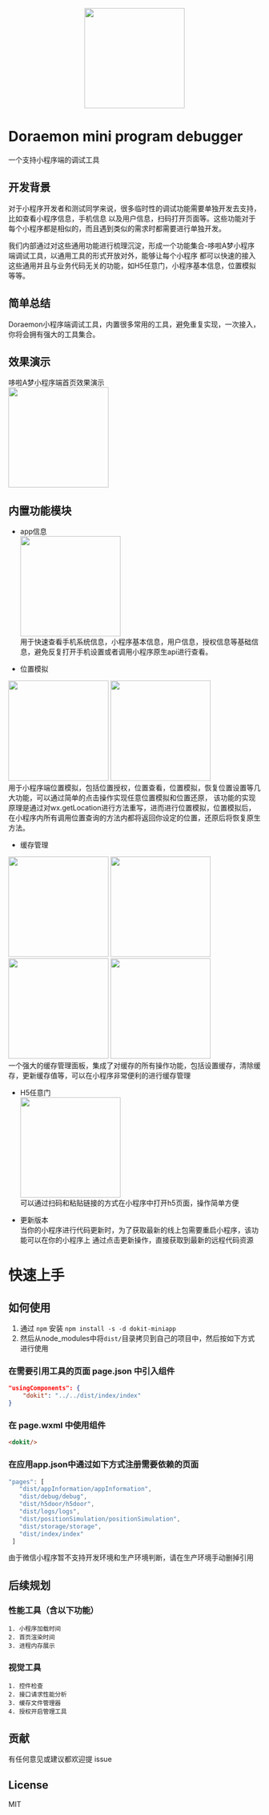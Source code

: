 <p align="center">
    <img width="200" src="./docs/assets/dokit.png">
</p>

# Doraemon mini program debugger
一个支持小程序端的调试工具
## 开发背景
对于小程序开发者和测试同学来说，很多临时性的调试功能需要单独开发去支持，比如查看小程序信息，手机信息
以及用户信息，扫码打开页面等。这些功能对于每个小程序都是相似的，而且遇到类似的需求时都需要进行单独开发。

我们内部通过对这些通用功能进行梳理沉淀，形成一个功能集合-哆啦A梦小程序端调试工具，以通用工具的形式开放对外，能够让每个小程序
都可以快速的接入这些通用并且与业务代码无关的功能，如H5任意门，小程序基本信息，位置模拟等等。

## 简单总结

Doraemon小程序端调试工具，内置很多常用的工具，避免重复实现，一次接入，你将会拥有强大的工具集合。

## 效果演示
哆啦A梦小程序端首页效果演示<br>
<img width="200" src="./docs/assets/preview.png">

## 内置功能模块

- app信息<br>
<img width="200" src="./docs/assets/appinfo.jpg"><br>
用于快速查看手机系统信息，小程序基本信息，用户信息，授权信息等基础信息，避免反复打开手机设置或者调用小程序原生api进行查看。

- 位置模拟<br>
<img width="200" style="display:inline-block" src="./docs/assets/position.jpg">
<img width="200" style="display:inline-block" src="./docs/assets/map.png">
<br>
用于小程序端位置模拟，包括位置授权，位置查看，位置模拟，恢复位置设置等几大功能，可以通过简单的点击操作实现任意位置模拟和位置还原，
该功能的实现原理是通过对wx.getLocation进行方法重写，进而进行位置模拟，位置模拟后，在小程序内所有调用位置查询的方法内都将返回你设定的位置，还原后将恢复原生方法。

- 缓存管理<br>
<img width="200" style="display:inline-block" src="./docs/assets/storage.jpg">
<img width="200" style="display:inline-block" src="./docs/assets/storage-add.png">
<img width="200" style="display:inline-block" src="./docs/assets/storage-revise.png">
<img width="200" style="display:inline-block" src="./docs/assets/storage-revise-detail.png">
<br>
一个强大的缓存管理面板，集成了对缓存的所有操作功能，包括设置缓存，清除缓存，更新缓存值等，可以在小程序非常便利的进行缓存管理

- H5任意门<br>
<img width="200" src="./docs/assets/h5door.jpg"><br>
可以通过扫码和粘贴链接的方式在小程序中打开h5页面，操作简单方便

- 更新版本<br>
当你的小程序进行代码更新时，为了获取最新的线上包需要重启小程序，该功能可以在你的小程序上
通过点击更新操作，直接获取到最新的远程代码资源


# 快速上手

## 如何使用

1. 通过 `npm` 安装 `npm install -s -d dokit-miniapp`
2. 然后从node_modules中将`dist/`目录拷贝到自己的项目中，然后按如下方式进行使用

### 在需要引用工具的页面 page.json 中引入组件

```json
"usingComponents": {
    "dokit": "../../dist/index/index"
}
```

### 在 page.wxml 中使用组件

```html
<dokit/>
```

### 在应用app.json中通过如下方式注册需要依赖的页面
 ```js
"pages": [
    "dist/appInformation/appInformation",
    "dist/debug/debug",
    "dist/h5door/h5door",
    "dist/logs/logs",
    "dist/positionSimulation/positionSimulation",
    "dist/storage/storage",
    "dist/index/index"
  ]
```
由于微信小程序暂不支持开发环境和生产环境判断，请在生产环境手动删掉引用

## 后续规划
### 性能工具（含以下功能）
    1. 小程序加载时间
    2. 首页渲染时间
    3. 进程内存展示
### 视觉工具
    1. 控件检查
    2. 接口请求性能分析
    3. 缓存文件管理器
    4. 授权开启管理工具

## 贡献

有任何意见或建议都欢迎提 issue

## License

MIT
